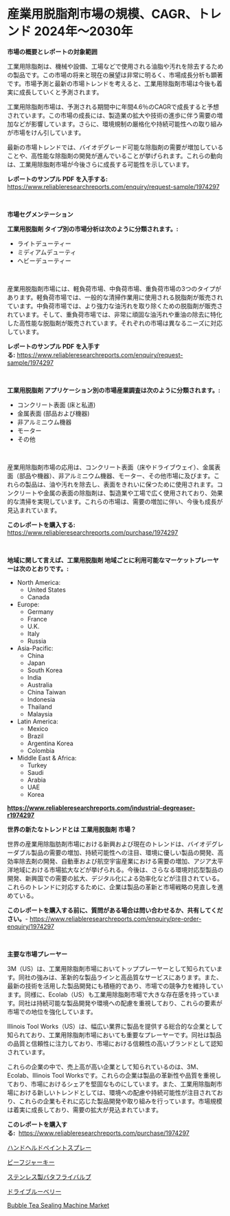 <p><h1>産業用脱脂剤市場の規模、CAGR、トレンド 2024年〜2030年</h1></p><p><strong>市場の概要とレポートの対象範囲</strong></p>
<p><p>工業用除脂剤は、機械や設備、工場などで使用される油脂や汚れを除去するための製品です。この市場の将来と現在の展望は非常に明るく、市場成長分析も顕著です。市場予測と最新の市場トレンドを考えると、工業用除脂剤市場は今後も着実に成長していくと予測されます。</p><p>工業用除脂剤市場は、予測される期間中に年間4.6％のCAGRで成長すると予想されています。この市場の成長には、製造業の拡大や技術の進歩に伴う需要の増加などが影響しています。さらに、環境規制の厳格化や持続可能性への取り組みが市場をけん引しています。</p><p>最新の市場トレンドでは、バイオデグレード可能な除脂剤の需要が増加していることや、高性能な除脂剤の開発が進んでいることが挙げられます。これらの動向は、工業用除脂剤市場が今後さらに成長する可能性を示しています。</p></p>
<p><strong>レポートのサンプル PDF を入手する:</strong> <a href="https://www.reliableresearchreports.com/enquiry/request-sample/1974297">https://www.reliableresearchreports.com/enquiry/request-sample/1974297</a></p>
<p>&nbsp;</p>
<p><strong>市場セグメンテーション</strong></p>
<p><strong>工業用脱脂剤 タイプ別の市場分析は次のように分類されます。:</strong></p>
<p><ul><li>ライトデューティー</li><li>ミディアムデューティ</li><li>ヘビーデューティー</li></ul></p>
<p>&nbsp;</p>
<p><p>産業用脱脂剤市場には、軽負荷市場、中負荷市場、重負荷市場の3つのタイプがあります。軽負荷市場では、一般的な清掃作業用に使用される脱脂剤が販売されています。中負荷市場では、より強力な油汚れを取り除くための脱脂剤が販売されています。そして、重負荷市場では、非常に頑固な油汚れや重油の除去に特化した高性能な脱脂剤が販売されています。それぞれの市場は異なるニーズに対応しています。</p></p>
<p><strong>レポートのサンプル PDF を入手する:</strong>&nbsp;<a href="https://www.reliableresearchreports.com/enquiry/request-sample/1974297">https://www.reliableresearchreports.com/enquiry/request-sample/1974297</a></p>
<p>&nbsp;</p>
<p><strong> 工業用脱脂剤 アプリケーション別の市場産業調査は次のように分類されます。:</strong></p>
<p><ul><li>コンクリート表面 (床と私道)</li><li>金属表面 (部品および機器)</li><li>非アルミニウム機器</li><li>モーター</li><li>その他</li></ul></p>
<p>&nbsp;</p>
<p><p>産業用除脂剤市場の応用は、コンクリート表面（床やドライブウェイ）、金属表面（部品や機器）、非アルミニウム機器、モーター、その他市場に及びます。これらの製品は、油や汚れを除去し、表面をきれいに保つために使用されます。コンクリートや金属の表面の除脂剤は、製造業や工場で広く使用されており、効果的な清掃を実現しています。これらの市場は、需要の増加に伴い、今後も成長が見込まれています。</p></p>
<p><strong>このレポートを購入する:</strong>&nbsp; <a href="https://www.reliableresearchreports.com/purchase/1974297">https://www.reliableresearchreports.com/purchase/1974297</a></p>
<p>&nbsp;</p>
<p><strong>地域に関して言えば、工業用脱脂剤 地域ごとに利用可能なマーケットプレーヤーは次のとおりです。:</strong></p>
<p><ul>
    <li>
        North America:
        <ul>
            <li>United States</li>
            <li>Canada</li>
        </ul>
    </li>
    <li>
        Europe:
        <ul>
            <li>Germany</li>
            <li>France</li>
            <li>U.K.</li>
            <li>Italy</li>
            <li>Russia</li>
        </ul>
    </li>
    <li>
        Asia-Pacific:
        <ul>
            <li>China</li>
            <li>Japan</li>
            <li>South Korea</li>
            <li>India</li>
            <li>Australia</li>
            <li>China Taiwan</li>
            <li>Indonesia</li>
            <li>Thailand</li>
            <li>Malaysia</li>
        </ul>
    </li>
    <li>
        Latin America:
        <ul>
            <li>Mexico</li>
            <li>Brazil</li>
            <li>Argentina Korea</li>
            <li>Colombia</li>
        </ul>
    </li>
    <li>
        Middle East & Africa:
        <ul>
            <li>Turkey</li>
            <li>Saudi</li>
            <li>Arabia</li>
            <li>UAE</li>
            <li>Korea</li>
        </ul>
    </li>
    </ul></p>
<p><strong><a href="https://www.reliableresearchreports.com/industrial-degreaser-r1974297">https://www.reliableresearchreports.com/industrial-degreaser-r1974297</a></strong>&nbsp;</p>
<p><strong>世界の新たなトレンドとは 工業用脱脂剤 市場？</strong></p>
<p><p>世界の産業用除脂肪剤市場における新興および現在のトレンドは、バイオデグレーダブル製品の需要の増加、持続可能性への注目、環境に優しい製品の開発、高効率除去剤の開発、自動車および航空宇宙産業における需要の増加、アジア太平洋地域における市場拡大などが挙げられる。今後は、さらなる環境対応型製品の開発、新興国での需要の拡大、デジタル化による効率化などが注目されている。これらのトレンドに対応するために、企業は製品の革新と市場戦略の見直しを進めている。</p></p>
<p><strong>このレポートを購入する前に、質問がある場合は問い合わせるか、共有してください。</strong>- <a href="https://www.reliableresearchreports.com/enquiry/pre-order-enquiry/1974297">https://www.reliableresearchreports.com/enquiry/pre-order-enquiry/1974297</a></p>
<p>&nbsp;</p>
<p><strong>主要な市場プレーヤー</strong></p>
<p><p>3M（US）は、工業用除脂剤市場においてトッププレーヤーとして知られています。同社の強みは、革新的な製品ラインと高品質なサービスにあります。また、最新の技術を活用した製品開発にも積極的であり、市場での競争力を維持しています。同様に、Ecolab（US）も工業用除脂剤市場で大きな存在感を持っています。同社は持続可能な製品開発や環境への配慮を重視しており、これらの要素が市場での地位を強化しています。</p><p>Illinois Tool Works（US）は、幅広い業界に製品を提供する総合的な企業として知られており、工業用除脂剤市場においても重要なプレーヤーです。同社は製品の品質と信頼性に注力しており、市場における信頼性の高いブランドとして認知されています。</p><p>これらの企業の中で、売上高が高い企業として知られているのは、3M、Ecolab、Illinois Tool Worksです。これらの企業は製品の革新性や品質を重視しており、市場におけるシェアを堅固なものにしています。また、工業用除脂剤市場における新しいトレンドとしては、環境への配慮や持続可能性が注目されており、これらの企業もそれに応じた製品開発や取り組みを行っています。市場規模は着実に成長しており、需要の拡大が見込まれています。</p></p>
<p><strong>このレポートを購入する:</strong>&nbsp;&nbsp;<a href="https://www.reliableresearchreports.com/purchase/1974297">https://www.reliableresearchreports.com/purchase/1974297</a></p>
<p><p><a href="https://medium.com/@peterpatel626/%E6%90%BA%E5%B8%AF%E7%94%A8%E5%A1%97%E6%96%99%E3%82%B9%E3%83%97%E3%83%AC%E3%83%BC%E5%B8%82%E5%A0%B4%E5%8B%95%E5%90%91-%E6%A5%AD%E7%95%8C%E6%A6%82%E6%B3%81%E3%81%A8%E4%BA%88%E6%B8%AC-2024%E5%B9%B4-2031%E5%B9%B4-500abda6e0bd">ハンドヘルドペイントスプレー</a></p><p><a href="https://github.com/laurenreichert/Market-Research-Report-List-1/blob/main/841055827219.md">ビーフジャーキー</a></p><p><a href="https://medium.com/@abdulkoss2015/%E3%82%B9%E3%83%86%E3%83%B3%E3%83%AC%E3%82%B9%E9%8B%BC%E3%83%90%E3%82%BF%E3%83%95%E3%83%A9%E3%82%A4%E3%83%90%E3%83%AB%E3%83%96%E3%81%AE%E5%B8%82%E5%A0%B4%E8%AA%BF%E6%9F%BB%E3%83%AC%E3%83%9D%E3%83%BC%E3%83%88-%E3%81%9D%E3%81%AE%E6%AD%B4%E5%8F%B2%E3%81%A82024%E5%B9%B4%E3%81%8B%E3%82%892031%E5%B9%B4%E3%81%BE%E3%81%A7%E3%81%AE%E4%BA%88%E6%B8%AC-675ebe4b0c25">ステンレス製バタフライバルブ</a></p><p><a href="https://github.com/RodHoppe07/Market-Research-Report-List-1/blob/main/227905027220.md">ドライブルーベリー</a></p><p><a href="https://github.com/mbisetmhermsr/Market-Research-Report-List-2/blob/main/bubble-tea-sealing-machine-market.md">Bubble Tea Sealing Machine Market</a></p></p>